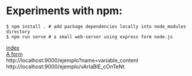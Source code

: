 # Experiments with npm:

    $ npm install . # add package dependencies locally into node_modules directory
	$ npm run serve # a small web-server using express form node.js



[index](http://localhost/)<br>
[A form](http://localhost/form)<br>
http://localhost:9000/ejemplo?name=variable_content<br>
http://localhost:9000/ejemplo/vArIaBlE_cOnTeNt<br>
